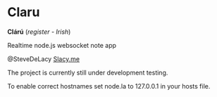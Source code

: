 Claru
===== 
**Clárú** (*register - Irish*)

Realtime node.js websocket note app



@SteveDeLacy
[Slacy.me](http://slacy.me)

The project is currently still under development testing.



To enable correct hostnames set node.la to 127.0.0.1 in your hosts file.

